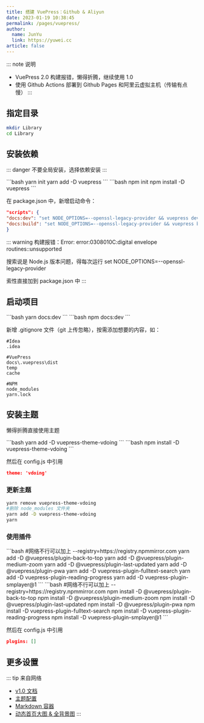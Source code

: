 ```yaml
---
title: 搭建 VuePress：Github & Aliyun
date: 2023-01-19 10:38:45
permalink: /pages/vuepress/
author: 
  name: JunYu
  link: https://yuwei.cc
article: false
---
```

::: note 说明
- VuePress 2.0 构建报错，懒得折腾，继续使用 1.0
- 使用 Github Actions 部署到 Github Pages 和阿里云虚拟主机<Badge text="FTP" />（传输有点慢）
:::
## 指定目录
```bash
mkdir Library
cd Library
```
## 安装依赖
::: danger
不要全局安装，选择依赖安装
:::

<code-group>
  <code-block title="YARN" active>
  ```bash
  yarn init
  yarn add -D vuepress
  ```
  </code-block>

  <code-block title="NPM">
  ```bash
  npm init
  npm install -D vuepress
  ```
  </code-block>
</code-group>

在 package.json 中，新增启动命令：
```json
"scripts": {
"docs:dev": "set NODE_OPTIONS=--openssl-legacy-provider && vuepress dev docs",
"docs:build": "set NODE_OPTIONS=--openssl-legacy-provider && vuepress build docs"
}
```
::: warning
构建报错：Error: error:0308010C:digital envelope routines::unsupported 

搜索说是 Node.js 版本问题，得每次运行 set NODE_OPTIONS=--openssl-legacy-provider

索性直接加到 package.json 中
:::
## 启动项目

<code-group>
<code-block title="YARN" active>
  ```bash
  yarn docs:dev
  ```
  </code-block>

  <code-block title="NPM">
  ```bash
  npm  docs:dev
  ```
  </code-block>
</code-group>

新增 .gitignore 文件（git 上传忽略），按需添加想要的内容，如：
```text
#Idea
.idea

#VuePress
docs\.vuepress\dist
temp
cache

#NPM
node_modules
yarn.lock
```
## 安装主题
懒得折腾直接使用主题

<code-group>
<code-block title="YARN" active>
  ```bash
  yarn add -D vuepress-theme-vdoing
  ```
  </code-block>

  <code-block title="NPM">
  ```bash
  npm install -D vuepress-theme-vdoing
  ```
  </code-block>
</code-group>

然后在 config.js 中引用
```json
theme: 'vdoing'
```

### 更新主题
```bash
yarn remove vuepress-theme-vdoing
#删除 node_modules 文件夹
yarn add -D vuepress-theme-vdoing
yarn
```
### 使用插件

<code-group>
<code-block title="YARN" active>
  ```bash
  #网络不行可以加上 --registry=https://registry.npmmirror.com
  yarn add -D @vuepress/plugin-back-to-top
  yarn add -D @vuepress/plugin-medium-zoom
  yarn add -D @vuepress/plugin-last-updated
  yarn add -D @vuepress/plugin-pwa
  yarn add -D vuepress-plugin-fulltext-search
  yarn add -D vuepress-plugin-reading-progress
  yarn add -D vuepress-plugin-smplayer@1
  ```
  </code-block>

  <code-block title="NPM">
  ```bash
  #网络不行可以加上 --registry=https://registry.npmmirror.com
  npm install -D @vuepress/plugin-back-to-top
  npm install -D @vuepress/plugin-medium-zoom
  npm install -D @vuepress/plugin-last-updated
  npm install -D @vuepress/plugin-pwa
  npm install -D vuepress-plugin-fulltext-search
  npm install -D vuepress-plugin-reading-progress
  npm install -D vuepress-plugin-smplayer@1
  ```
  </code-block>
</code-group>

然后在 config.js 中引用
```json
plugins: []
```
## 更多设置
::: tip 来自网络
- [v1.0 文档](https://v1.vuepress.vuejs.org/zh/)
- [主题配置](https://doc.xugaoyi.com/pages/a20ce8)
- [Markdown 容器](https://doc.xugaoyi.com/pages/d0d7eb/)
- [动态首页大图 & 全背景图](https://notes.youngkbt.cn/about/website/index-big-img/)
:::